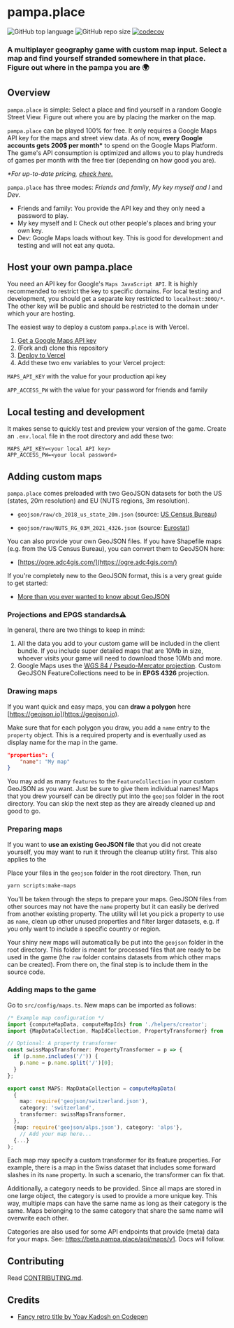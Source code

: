 # pampa.place

![GitHub top language](https://img.shields.io/github/languages/top/eegli/pampa.place?logo=ts) ![GitHub repo size](https://img.shields.io/github/repo-size/eegli/pampa.place) [![codecov](https://codecov.io/gh/eegli/pampa.place/branch/main/graph/badge.svg?token=8RPSUCWXEZ)](https://codecov.io/gh/eegli/pampa.place)

### A multiplayer geography game with custom map input. Select a map and find yourself stranded somewhere in that place. Figure out where in the pampa you are 🌍

## Overview

`pampa.place` is simple: Select a place and find yourself in a random Google Street View. Figure out where you are by placing the marker on the map.

`pampa.place` can be played 100% for free. It only requires a Google Maps API key for the maps and street view data. As of now, **every Google accounts gets 200$ per month\*** to spend on the Google Maps Platform. The game's API consumption is optimized and allows you to play hundreds of games per month with the free tier (depending on how good you are).

_\*For up-to-date pricing, [check here.](https://developers.google.com/maps/documentation/javascript/usage-and-billing)_

`pampa.place` has three modes: _Friends and family_, _My key myself and I_ and _Dev_.

- Friends and family: You provide the API key and they only need a password to play.
- My key myself and I: Check out other people's places and bring your own key.
- Dev: Google Maps loads without key. This is good for development and testing and will not eat any quota.

## Host your own pampa.place

You need an API key for Google's `Maps JavaScript API`. It is highly recommended to restrict the key to specific domains. For local testing and development, you should get a separate key restricted to `localhost:3000/*`. The other key will be public and should be restricted to the domain under which your are hosting.

The easiest way to deploy a custom `pampa.place` is with Vercel.

1. [Get a Google Maps API key](https://developers.google.com/maps/documentation/javascript/get-api-key)
2. (Fork and) clone this repository
3. [Deploy to Vercel](https://nextjs.org/docs/deployment)
4. Add these two env variables to your Vercel project:

`MAPS_API_KEY` with the value for your production api key

`APP_ACCESS_PW` with the value for your password for friends and family

## Local testing and development

It makes sense to quickly test and preview your version of the game.
Create an `.env.local` file in the root directory and add these two:

```
MAPS_API_KEY=<your local API key>
APP_ACCESS_PW=<your local password>
```

## Adding custom maps

`pampa.place` comes preloaded with two GeoJSON datasets for both the US (states, 20m resolution) and EU (NUTS regions, 3m resolution).

- `geojson/raw/cb_2018_us_state_20m.json` (source: [US Census Bureau](https://www.census.gov/geographies/mapping-files/time-series/geo/carto-boundary-file.html))

- `geojson/raw/NUTS_RG_03M_2021_4326.json` (source: [Eurostat](https://ec.europa.eu/eurostat/web/gisco/geodata/reference-data/administrative-units-statistical-units/nuts))

You can also provide your own GeoJSON files. If you have Shapefile maps (e.g. from the US Census Bureau), you can convert them to GeoJSON here:

- [https://ogre.adc4gis.com/](https://ogre.adc4gis.com/)

If you're completely new to the GeoJSON format, this is a very great guide to get started:

- [More than you ever wanted to know about GeoJSON](https://macwright.com/2015/03/23/geojson-second-bite.html)

### Projections and EPGS standards⚠️

In general, there are two things to keep in mind:

1. All the data you add to your custom game will be included in the client bundle. If you include super detailed maps that are 10Mb in size, whoever visits your game will need to download those 10Mb and more.
2. Google Maps uses the [WGS 84 / Pseudo-Mercator projection](https://en.wikipedia.org/wiki/Web_Mercator_projection). Custom GeoJSON FeatureCollections need to be in **EPGS 4326** projection.

### Drawing maps

If you want quick and easy maps, you can **draw a polygon** here [https://geojson.io](https://geojson.io).

Make sure that for each polygon you draw, you add a `name` entry to the `property` object. This is a required property and is eventually used as display name for the map in the game.

```json
"properties": {
    "name": "My map"
}
```

You may add as many `features` to the `FeatureCollection` in your custom GeoJSON as you want. Just be sure to give them individual names! Maps that you drew yourself can be directly put into the `geojson` folder in the root directory. You can skip the next step as they are already cleaned up and good to go.

### Preparing maps

If you want to **use an existing GeoJSON file** that you did not create yourself, you may want to run it through the cleanup utility first. This also applies to the

Place your files in the `geojson` folder in the root directory. Then, run

```bash
yarn scripts:make-maps
```

You'll be taken through the steps to prepare your maps. GeoJSON files from other sources may not have the `name` property but it can easily be derived from another existing property. The utility will let you pick a property to use as `name`, clean up other unused properties and filter larger datasets, e.g. if you only want to include a specific country or region.

Your shiny new maps will automatically be put into the `geojson` folder in the root directory. This folder is meant for processed files that are ready to be used in the game (the `raw` folder contains datasets from which other maps can be created). From there on, the final step is to include them in the source code.

### Adding maps to the game

Go to `src/config/maps.ts`. New maps can be imported as follows:

```ts
/* Example map configuration */
import {computeMapData, computeMapIds} from './helpers/creator';
import {MapDataCollection, MapIdCollection, PropertyTransformer} from './types';

// Optional: A property transformer
const swissMapsTransformer: PropertyTransformer = p => {
  if (p.name.includes('/')) {
    p.name = p.name.split('/')[0];
  }
};

export const MAPS: MapDataCollection = computeMapData(
  {
    map: require('geojson/switzerland.json'),
    category: 'switzerland',
    transformer: swissMapsTransformer,
  },
  {map: require('geojson/alps.json'), category: 'alps'},
    // Add your map here...
  {...}
);
```

Each map may specify a custom transformer for its feature properties. For example, there is a map in the Swiss dataset that includes some forward slashes in its `name` property. In such a scenario, the transformer can fix that.

Additionally, a category needs to be provided. Since all maps are stored in one large object, the category is used to provide a more unique key. This way, multiple maps can have the same name as long as their category is the same. Maps belonging to the same category that share the same name will overwrite each other.

Categories are also used for some API endpoints that provide (meta) data for your maps. See: https://beta.pampa.place/api/maps/v1. Docs will follow.

## Contributing

Read [CONTRIBUTING.md](https://github.com/eegli/pampa.place/blob/main/CONTRIBUTING.md).

## Credits

- [Fancy retro title by Yoav Kadosh on Codepen](https://codepen.io/ykadosh/pen/zYNxVKr?__cf_chl_jschl_tk__)
